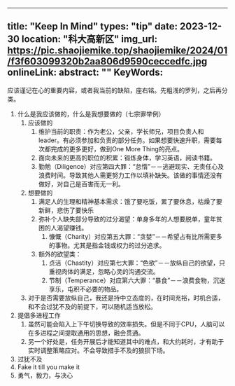 
---
title: "Keep In Mind"
types: "tip"
date: 2023-12-30
location: "科大高新区"
img_url: https://pic.shaojiemike.top/shaojiemike/2024/01/f3f603099320b2aa806d9590ceccedfc.jpg
onlineLink: 
abstract: ""
KeyWords:
---

应该谨记在心的重要内容，或者我当前的缺陷，座右铭。先粗浅的罗列，之后再分类。

1. 什么是我应该做的，什么是我想要做的（七宗罪举例）
    1. 应该做的
        1. 维护当前的职责：作为老公，父亲，学长师兄，项目负责人和leader。有必须参加和负责的部分任务。如果想要快速升职，需要每次都完成的更多更好，做到One More Thing的亮点。
        2. 面向未来的更高的职位的积累：锻炼身体，学习英语，阅读书籍。
        3. 勤勉（Diligence）对应第四大罪：“怠惰”－－逃避现实、无责任心及浪费时间。导致其他人需更努力工作以填补缺失。该做的事情还没有做好，对自己是百害而无一利。
    2. 想要做的
        1. 满足人的生理和精神基本需求：饿了要吃饭，累了要休息，枯燥了要新鲜，悲伤了要快乐
        2. 弥补个人缺失部分导致的过分渴望：单身多年的人想要脱单，童年贫困的人渴望赚钱。
            1. 慷慨（Charity）对应第五大罪：“贪婪”－－希望占有比所需更多的事物。尤其是指金钱或权力的过分追求。
        2. 额外的欲望类：
            1. 贞洁（Chastity）对应第七大罪：“色欲”－－放纵自己的欲望，只重视肉体的满足，忽略心灵的沟通交流。
            2. 节制（Temperance）对应第六大罪：“暴食”－－浪费食物，沉迷享乐，屯积不必要的物品。
    3. 对于是否需要放纵自己，我还是持中立态度的，在时间充裕，时机合适，和不会过犹不及的前提下，可以随机适当放松。
2. 提倡多进程工作
    1. 虽然可能会陷入上下午切换导致的效率损失。但是不同于CPU，人脑可以在多进程之间提取通用的思想，融会贯通。
    2. 另一个好处是，任务开展后才能知道其中的难点，和大约耗时，才有助于实时调整策略应对。不会导致措手不及的狼狈下场。
2. 过犹不及
2. Fake it till you make it
2. 勇气，毅力，与决心


